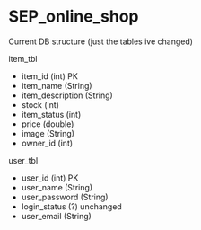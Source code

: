 # SEP_online_shop

Current DB structure (just the tables ive changed)

item_tbl
  - item_id (int) PK
  - item_name (String)
  - item_description (String)
  - stock (int)
  - item_status (int)
  - price (double)
  - image (String)
  - owner_id (int)

user_tbl
  - user_id (int) PK
  - user_name (String)
  - user_password (String)
  - login_status (?) unchanged
  - user_email (String)
